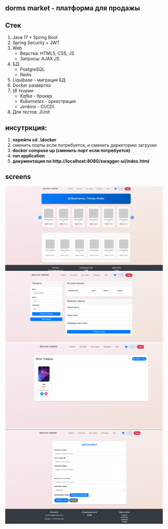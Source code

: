 ## dorms market - платформа для продажы

## Стек
1. Java 17 + Spring Boot
2. Spring Security + JWT
3. Web
    - Верстка: HTML5, CSS, JS
    - Запросы: AJAX JS
4. БД:
    - PostgreSQL
    - Redis
5. Liquibase - миграция БД
6. Docker развертка
7. (_В теории_
    - _Kafka_ - брокер
    - _Kubernetes_ - оркестрация
    - _Jenkins_ - CI/CD)
8. Для тестов: JUnit



## инсутркция:
1. **перейти cd .\docker**
2. сменить порты если потребуется, и сменить диркеторию загрузки
2. **docker compose up (сменить порт если потребуется)**
3. **run application**
4. **документация по http://localhost:8080/swagger-ui/index.html**

## screens
![](src/main/resources/screens/img.png)
![](src/main/resources/screens/img_1.png)
![](src/main/resources/screens/img_2.png)
![](src/main/resources/screens/img_3.png)